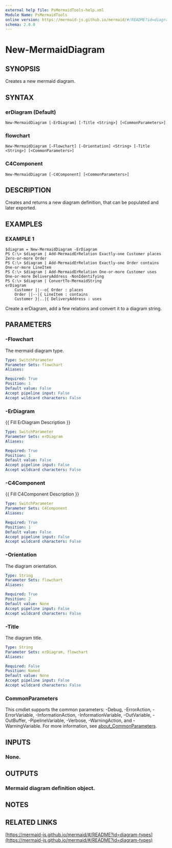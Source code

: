 ```yaml
---
external help file: PsMermaidTools-help.xml
Module Name: PsMermaidTools
online version: https://mermaid-js.github.io/mermaid/#/README?id=diagram-types
schema: 2.0.0
---
```


# New-MermaidDiagram

## SYNOPSIS
Creates a new mermaid diagram.

## SYNTAX

### erDiagram (Default)
```
New-MermaidDiagram [-ErDiagram] [-Title <String>] [<CommonParameters>]
```

### flowchart
```
New-MermaidDiagram [-Flowchart] [-Orientation] <String> [-Title <String>] [<CommonParameters>]
```

### C4Component
```
New-MermaidDiagram [-C4Component] [<CommonParameters>]
```

## DESCRIPTION
Creates and returns a new diagram definition, that can be populated and later exported.

## EXAMPLES

### EXAMPLE 1
```
$diagram = New-MermaidDiagram -ErDiagram
PS C:\> $diagram | Add-MermaidErRelation Exactly-one Customer places Zero-or-more Order
PS C:\> $diagram | Add-MermaidErRelation Exactly-one Order contains One-or-more LineItem
PS C:\> $diagram | Add-MermaidErRelation One-or-more Customer uses One-or-more DeliveryAddress -NonIdentifying
PS C:\> $diagram | ConvertTo-MermaidString
erDiagram
    Customer ||--o{ Order : places
    Order ||--|{ LineItem : contains
    Customer }|..|{ DeliveryAddress : uses
```

Create a erDiagram, add a few relations and convert it to a diagram string.

## PARAMETERS

### -Flowchart
The mermaid diagram type.

```yaml
Type: SwitchParameter
Parameter Sets: flowchart
Aliases:

Required: True
Position: 1
Default value: False
Accept pipeline input: False
Accept wildcard characters: False
```

### -ErDiagram
{{ Fill ErDiagram Description }}

```yaml
Type: SwitchParameter
Parameter Sets: erDiagram
Aliases:

Required: True
Position: 1
Default value: False
Accept pipeline input: False
Accept wildcard characters: False
```

### -C4Component
{{ Fill C4Component Description }}

```yaml
Type: SwitchParameter
Parameter Sets: C4Component
Aliases:

Required: True
Position: 1
Default value: False
Accept pipeline input: False
Accept wildcard characters: False
```

### -Orientation
The diagram orientation.

```yaml
Type: String
Parameter Sets: flowchart
Aliases:

Required: True
Position: 2
Default value: None
Accept pipeline input: False
Accept wildcard characters: False
```

### -Title
The diagram title.

```yaml
Type: String
Parameter Sets: erDiagram, flowchart
Aliases:

Required: False
Position: Named
Default value: None
Accept pipeline input: False
Accept wildcard characters: False
```

### CommonParameters
This cmdlet supports the common parameters: -Debug, -ErrorAction, -ErrorVariable, -InformationAction, -InformationVariable, -OutVariable, -OutBuffer, -PipelineVariable, -Verbose, -WarningAction, and -WarningVariable. For more information, see [about_CommonParameters](http://go.microsoft.com/fwlink/?LinkID=113216).

## INPUTS

### None.
## OUTPUTS

### Mermaid diagram definition object.
## NOTES

## RELATED LINKS

[https://mermaid-js.github.io/mermaid/#/README?id=diagram-types](https://mermaid-js.github.io/mermaid/#/README?id=diagram-types)

